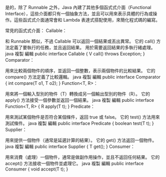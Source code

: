 


是的，除了 Runnable 之外，Java 內建了其他多個函式式介面（Functional Interface），這些介面都只有一個抽象方法，並且可以用來表示具體的行為或操作。這些函式式介面通常會和 Lambda 表達式搭配使用，來簡化程式碼的編寫。

常見的函式式介面：
Callable<V>：

和 Runnable 類似，不過 Callable 可以返回一個結果或丟出異常。
它的 call() 方法定義了要執行的任務，並且返回結果。
用於需要返回結果的多執行緒處理。
java
複製
編輯
public interface Callable<V> {
    V call() throws Exception;
}
Comparator<T>：

用來比較兩個物件的順序，並返回一個整數，表示兩個物件的比較結果。
它的 compare() 方法定義了比較邏輯。
java
複製
編輯
public interface Comparator<T> {
    int compare(T o1, T o2);
}
Function<T, R>：

用來將一個輸入型別的物件（T）轉換成另一個輸出型別的物件（R）。
它的 apply() 方法接受一個參數並返回一個結果。
java
複製
編輯
public interface Function<T, R> {
    R apply(T t);
}
Predicate<T>：

用來測試某個物件是否符合某個條件，返回 true 或 false。
它的 test() 方法用來測試條件。
java
複製
編輯
public interface Predicate<T> {
    boolean test(T t);
}
Supplier<T>：

用來提供一個物件（通常是延遲計算的結果）。
它的 get() 方法返回一個物件。
java
複製
編輯
public interface Supplier<T> {
    T get();
}
Consumer<T>：

用來消費（處理）一個物件，通常是做副作用操作，並且不返回任何結果。
它的 accept() 方法接收一個物件並處理它。
java
複製
編輯
public interface Consumer<T> {
    void accept(T t);
}
